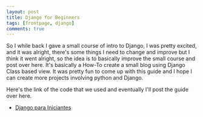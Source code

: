 ```yaml
---
layout: post
title: Django for Beginners
tags: [frontpage, django]
comments: true
---
```


So I while back I gave a small course of intro to Django, I was pretty excited, and it was alright, there's some things I need to change and improve but I think it went alright, so the idea is to basically improve the small course and post over here. It's basically a How-To create a small blog using Django Class based view. It was pretty fun to come up with this guide and I hope I can create more projects involving python and Django.

Here's the link of the code that we used and eventually I'll post the guide over here.
- [Django para Iniciantes](https://allanzambrano.herokuapp.com/django-beginners/)